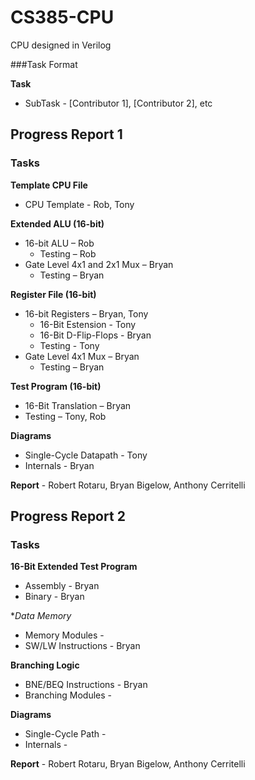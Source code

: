 # CS385-CPU
CPU designed in Verilog

###Task Format

**Task**
* SubTask - [Contributor 1], [Contributor 2], etc

## Progress Report 1

### Tasks

**Template CPU File**
* CPU Template - Rob, Tony

**Extended ALU (16-bit)**
* 16-bit ALU – Rob
  * Testing – Rob
* Gate Level 4x1 and 2x1 Mux – Bryan
  * Testing – Bryan

**Register File (16-bit)**
* 16-bit Registers – Bryan, Tony
    * 16-Bit Estension - Tony
    * 16-Bit D-Flip-Flops - Bryan
    * Testing - Tony
* Gate Level 4x1 Mux – Bryan
  * Testing – Bryan

**Test Program (16-bit)**
* 16-Bit Translation – Bryan
* Testing – Tony, Rob

**Diagrams**
* Single-Cycle Datapath - Tony
* Internals - Bryan

**Report** - Robert Rotaru, Bryan Bigelow, Anthony Cerritelli

## Progress Report 2

### Tasks

**16-Bit Extended Test Program**
* Assembly - Bryan
* Binary - Bryan

**Data Memory*
* Memory Modules -
* SW/LW Instructions - Bryan

**Branching Logic**
* BNE/BEQ Instructions - Bryan
* Branching Modules -

**Diagrams**
* Single-Cycle Path -
* Internals -

**Report** - Robert Rotaru, Bryan Bigelow, Anthony Cerritelli
